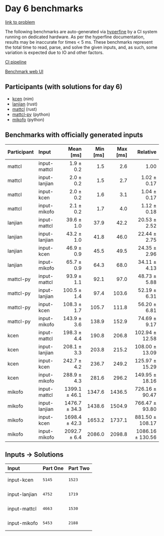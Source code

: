 # Day 6 benchmarks

[link to problem](https://adventofcode.com/2024/day/6)

The following benchmarks are auto-generated via
[hyperfine](https://github.com/sharkdp/hyperfine) by a CI system running on
dedicated hardware. As per the hyperfine documentation, results may be
inaccurate for times < 5 ms. These benchmarks represent the total time to read,
parse, and solve the given inputs, and, as such, some variation is expected due
to IO and other factors.

[CI pipeline](http://ci.papercode.net:8080/teams/main/pipelines/aoc2024)

[Benchmark web UI](https://aoc.ancalagon.black)


## Participants (with solutions for day 6)

- [kcen](https://github.com/kcen/aoc2024) (nim)
- [lanjian](https://github.com/lanjian/aoc-2024) (rust)
- [mattcl](https://github.com/mattcl/aoc2024) (rust)
- [mattcl-py](https://github.com/mattcl/aoc2024-py) (python)
- [mikofo](https://github.com/mikofo/aoc2024) (python)


## Benchmarks with officially generated inputs

| Participant | Input | Mean [ms] | Min [ms] | Max [ms] | Relative |
|:---|:---|---:|---:|---:|---:|
| mattcl | input-mattcl | 1.9 ± 0.2 | 1.5 | 2.6 | 1.00 |
| mattcl | input-lanjian | 2.0 ± 0.2 | 1.5 | 2.7 | 1.02 ± 0.17 |
| mattcl | input-kcen | 2.0 ± 0.2 | 1.6 | 3.1 | 1.04 ± 0.17 |
| mattcl | input-mikofo | 2.1 ± 0.2 | 1.7 | 4.0 | 1.12 ± 0.18 |
| lanjian | input-mattcl | 39.6 ± 1.0 | 37.9 | 42.2 | 20.53 ± 2.52 |
| lanjian | input-lanjian | 43.2 ± 1.0 | 41.8 | 46.0 | 22.44 ± 2.75 |
| lanjian | input-kcen | 46.9 ± 0.9 | 45.5 | 49.5 | 24.35 ± 2.96 |
| lanjian | input-mikofo | 65.7 ± 0.9 | 64.3 | 68.0 | 34.11 ± 4.13 |
| mattcl-py | input-mattcl | 93.9 ± 1.1 | 92.1 | 97.0 | 48.73 ± 5.88 |
| mattcl-py | input-lanjian | 100.5 ± 1.4 | 97.4 | 103.6 | 52.19 ± 6.31 |
| mattcl-py | input-kcen | 108.3 ± 1.7 | 105.7 | 111.8 | 56.20 ± 6.81 |
| mattcl-py | input-mikofo | 143.9 ± 3.6 | 138.9 | 152.9 | 74.69 ± 9.17 |
| kcen | input-mattcl | 198.3 ± 4.4 | 190.8 | 206.8 | 102.94 ± 12.58 |
| kcen | input-lanjian | 208.1 ± 3.3 | 203.8 | 215.2 | 108.00 ± 13.09 |
| kcen | input-kcen | 242.7 ± 4.2 | 236.7 | 249.2 | 125.97 ± 15.29 |
| kcen | input-mikofo | 288.9 ± 4.3 | 281.6 | 296.2 | 149.95 ± 18.16 |
| mikofo | input-mattcl | 1399.1 ± 46.1 | 1347.6 | 1436.5 | 726.16 ± 90.47 |
| mikofo | input-lanjian | 1476.7 ± 34.3 | 1438.6 | 1504.9 | 766.47 ± 93.80 |
| mikofo | input-kcen | 1698.4 ± 42.3 | 1653.2 | 1737.1 | 881.50 ± 108.17 |
| mikofo | input-mikofo | 2092.7 ± 6.4 | 2086.0 | 2098.8 | 1086.16 ± 130.56 |


## Inputs -> Solutions

| Input | Part One | Part Two |
|:---|:---|:---|
|input-kcen|<pre>5145</pre>|<pre>1523</pre>|
|input-lanjian|<pre>4752</pre>|<pre>1719</pre>|
|input-mattcl|<pre>4663</pre>|<pre>1530</pre>|
|input-mikofo|<pre>5453</pre>|<pre>2188</pre>|